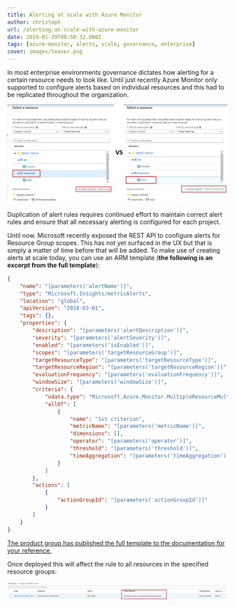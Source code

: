```yaml
---
title: Alerting at scale with Azure Monitor
author: christoph
url: /alerting-at-scale-with-azure-monitor
date: 2019-01-29T08:50:32.000Z
tags: [azure-monitor, alerts, scale, governance, enterprise]
cover: images/teaser.png
---
```


In most enterprise environments governance dictates how alerting for a certain resource needs to look like. Until just recently Azure Monitor only supported to configure alerts based on individual resources and this had to be replicated throughout the organization.

![Alert scope selection with available signals for a Resource Group and a Resource](images/rgvsr.png)

Duplication of alert rules requires continued effort to maintain correct alert rules and ensure that all necessary alerting is configured for each project.

Until now. Microsoft recently exposed the REST API to configure alerts for Resource Group scopes. This has not yet surfaced in the UX but that is simply a matter of time before that will be added. To make use of creating alerts at scale today, you can use an ARM template (**the following is an excerpt from the full template**):

```json
{
    "name": "[parameters('alertName')]",
    "type": "Microsoft.Insights/metricAlerts",
    "location": "global",
    "apiVersion": "2018-03-01",
    "tags": {},
    "properties": {
        "description": "[parameters('alertDescription')]",
        "severity": "[parameters('alertSeverity')]",
        "enabled": "[parameters('isEnabled')]",
        "scopes": "[parameters('targetResourceGroup')]",
        "targetResourceType": "[parameters('targetResourceType')]",
        "targetResourceRegion": "[parameters('targetResourceRegion')]",
        "evaluationFrequency": "[parameters('evaluationFrequency')]",
        "windowSize": "[parameters('windowSize')]",
        "criteria": {
            "odata.type": "Microsoft.Azure.Monitor.MultipleResourceMultipleMetricCriteria",
            "allOf": [
                {
                    "name": "1st criterion",
                    "metricName": "[parameters('metricName')]",
                    "dimensions": [],
                    "operator": "[parameters('operator')]",
                    "threshold": "[parameters('threshold')]",
                    "timeAggregation": "[parameters('timeAggregation')]"
                }
            ]
        },
        "actions": [
            {
                "actionGroupId": "[parameters('actionGroupId')]"
            }
        ]
    }
}
```

[The product group has published the full template to the documentation for your reference.](https://docs.microsoft.com/en-us/azure/azure-monitor/platform/alerts-metric-create-templates#template-for-metric-alert-that-monitors-multiple-resources)

Once deployed this will affect the rule to all resources in the specified resource groups:

![Alert scoped to Virtual Machines in multiple Resource Groups](images/image-5.png)
